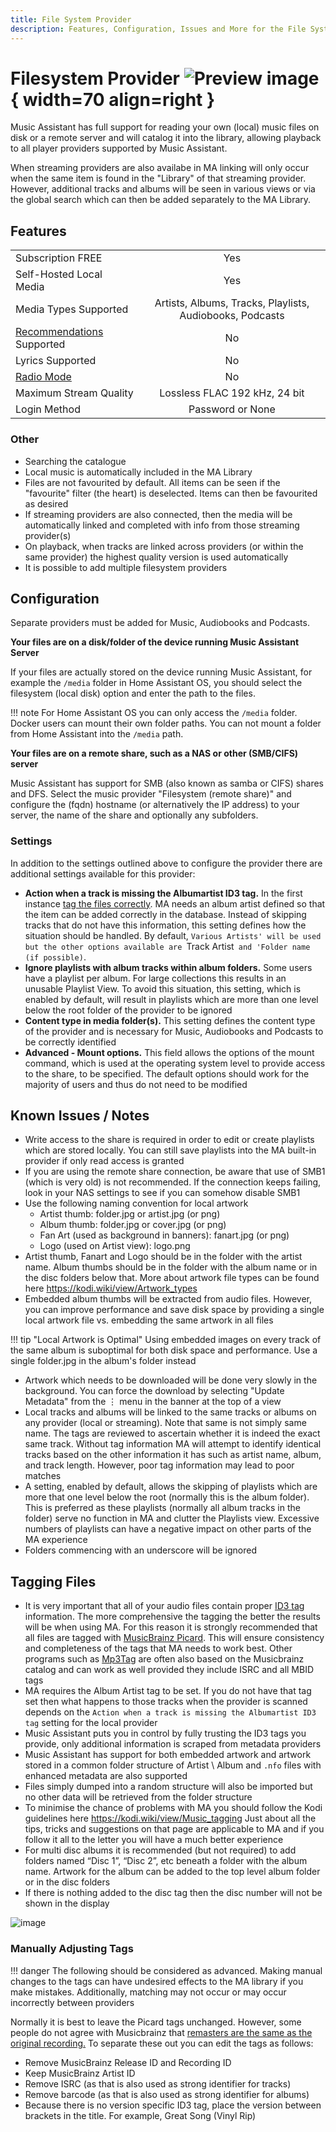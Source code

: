 ```yaml
---
title: File System Provider
description: Features, Configuration, Issues and More for the File System Player Provider
---
```


# Filesystem Provider ![Preview image](../assets/icons/localfiles-icon.png){ width=70 align=right }

Music Assistant has full support for reading your own (local) music files on disk or a remote server and will catalog it into the library, allowing playback to all player providers supported by Music Assistant. 

When streaming providers are also availabe in MA linking will only occur when the same item is found in the "Library" of that streaming provider. However, additional tracks and albums will be seen in various views or via the global search which can then be added separately to the MA Library.

## Features

|           |                     |
|:-----------------------|:---------------------:|
| Subscription FREE | Yes |
| Self-Hosted Local Media   | Yes |
| Media Types Supported | Artists, Albums, Tracks, Playlists, Audiobooks, Podcasts |
| [Recommendations](../ui.md#view-home) Supported | No |
| Lyrics Supported | No |
| [Radio Mode](../ui.md#track-menu) | No |
| Maximum Stream Quality | Lossless FLAC 192 kHz, 24 bit |
| Login Method | Password or None |

### Other

- Searching the catalogue
- Local music is automatically included in the MA Library
- Files are not favourited by default. All items can be seen if the "favourite" filter (the heart) is deselected. Items can then be favourited as desired
- If streaming providers are also connected, then the media will be automatically linked and completed with info from those streaming provider(s)
- On playback, when tracks are linked across providers (or within the same provider) the highest quality version is used automatically
- It is possible to add multiple filesystem providers

## Configuration

Separate providers must be added for Music, Audiobooks and Podcasts.

**Your files are on a disk/folder of the device running Music Assistant Server**

If your files are actually stored on the device running Music Assistant, for example the `/media` folder in Home Assistant OS, you should select the filesystem (local disk) option and enter the path to the files. 

!!! note
    For Home Assistant OS you can only access the `/media` folder. Docker users can mount their own folder paths. You can not mount a folder from Home Assistant into the `/media` path.

**Your files are on a remote share, such as a NAS or other (SMB/CIFS) server**

Music Assistant has support for SMB (also known as samba or CIFS) shares and DFS. Select the music provider "Filesystem (remote share)" and configure the (fqdn) hostname (or alternatively the IP address) to your server, the name of the share and optionally any subfolders.

### Settings

In addition to the settings outlined above to configure the provider there are additional settings available for this provider:

- <b>Action when a track is missing the Albumartist ID3 tag.</b> In the first instance [tag the files correctly](#tagging-files). MA needs an album artist defined so that the item can be added correctly in the database. Instead of skipping tracks that do not have this information, this setting defines how the situation should be handled. By default, `Various Artists' will be used but the other options available are `Track Artist` and 'Folder name (if possible)`.
- <b>Ignore playlists with album tracks within album folders.</b> Some users have a playlist per album. For large collections this results in an unusable Playlist View. To avoid this situation, this setting, which is enabled by default, will result in playlists which are more than one level below the root folder of the provider to be ignored
- <b>Content type in media folder(s).</b> This setting defines the content type of the provider and is necessary for Music, Audiobooks and Podcasts to be correctly identified
- <b>Advanced - Mount options.</b> This field allows the options of the mount command, which is used at the operating system level to provide access to the share, to be specified. The default options should work for the majority of users and thus do not need to be modified

## Known Issues / Notes

- Write access to the share is required in order to edit or create playlists which are stored locally. You can still save playlists into the MA built-in provider if only read access is granted
- If you are using the remote share connection, be aware that use of SMB1 (which is very old) is not recommended. If the connection keeps failing, look in your NAS settings to see if you can somehow disable SMB1
- Use the following naming convention for local artwork
    - Artist thumb: folder.jpg or artist.jpg (or png)
    - Album thumb: folder.jpg or cover.jpg (or png)
    - Fan Art (used as background in banners): fanart.jpg (or png)
    - Logo (used on Artist view): logo.png
- Artist thumb, Fanart and Logo should be in the folder with the artist name. Album thumbs should be in the folder with the album name or in the disc folders below that. More about artwork file types can be found here https://kodi.wiki/view/Artwork_types
- Embedded album thumbs will be extracted from audio files. However, you can improve performance and save disk space by providing a single local artwork file vs. embedding the same artwork in all files

!!! tip "Local Artwork is Optimal" 
    Using embedded images on every track of the same album is suboptimal for both disk space and performance. Use a single folder.jpg in the album's folder instead

- Artwork which needs to be downloaded will be done very slowly in the background. You can force the download by selecting "Update Metadata" from the ⋮ menu in the banner at the top of a view
- Local tracks and albums will be linked to the same tracks or albums on any provider (local or streaming). Note that same is not simply same name. The tags are reviewed to ascertain whether it is indeed the exact same track. Without tag information MA will attempt to identify identical tracks based on the other information it has such as artist name, album, and track length. However, poor tag information may lead to poor matches
- A setting, enabled by default, allows the skipping of playlists which are more that one level below the root (normally this is the album folder). This is preferred as these playlists (normally all album tracks in the folder) serve no function in MA and clutter the Playlists view. Excessive numbers of playlists can have a negative impact on other parts of the MA experience
- Folders commencing with an underscore will be ignored
  
## Tagging Files 

- It is very important that all of your audio files contain proper [ID3 tag](https://en.wikipedia.org/wiki/ID3) information. The more comprehensive the tagging the better the results will be when using MA. For this reason it is strongly recommended that all files are tagged with [MusicBrainz Picard](https://picard.musicbrainz.org). This will ensure consistency and completeness of the tags that MA needs to work best. Other programs such as [Mp3Tag](https://www.mp3tag.de/en/) are often also based on the Musicbrainz catalog and can work as well provided they include ISRC and all MBID tags
- MA requires the Album Artist tag to be set. If you do not have that tag set then what happens to those tracks when the provider is scanned depends on the `Action when a track is missing the Albumartist ID3 tag` setting for the local provider 
- Music Assistant puts you in control by fully trusting the ID3 tags you provide, only additional information is scraped from metadata providers
- Music Assistant has support for both embedded artwork and artwork stored in a common folder structure of Artist \ Album and `.nfo` files with enhanced metadata are also supported
- Files simply dumped into a random structure will also be imported but no other data will be retrieved from the folder structure
- To minimise the chance of problems with MA you should follow the Kodi guidelines here https://kodi.wiki/view/Music_tagging Just about all the tips, tricks and suggestions on that page are applicable to MA and if you follow it all to the letter you will have a much better experience
- For multi disc albums it is recommended (but not required) to add folders named “Disc 1”, “Disc 2”, etc beneath a folder with the album name. Artwork for the album can be added to the top level album folder or in the disc folders
- If there is nothing added to the disc tag then the disc number will not be shown in the display

![image](../assets/screenshots/no-disc-tag.png)

### Manually Adjusting Tags

!!! danger
    The following should be considered as advanced. Making manual changes to the tags can have undesired effects to the MA library if you make mistakes. Additionally, matching may not occur or may occur incorrectly between providers

Normally it is best to leave the Picard tags unchanged. However, some people do not agree with Musicbrainz that [remasters are the same as the original recording.](https://musicbrainz.org/doc/Style/Recording#Recordings_with_different_mastering) To separate these out you can edit the tags as follows:

- Remove MusicBrainz Release ID and Recording ID
- Keep MusicBrainz Artist ID
- Remove ISRC (as that is also used as strong identifier for tracks)
- Remove barcode (as that is also used as strong identifier for albums)
- Because there is no version specific ID3 tag, place the version between brackets in the title. For example, Great Song (Vinyl Rip)
